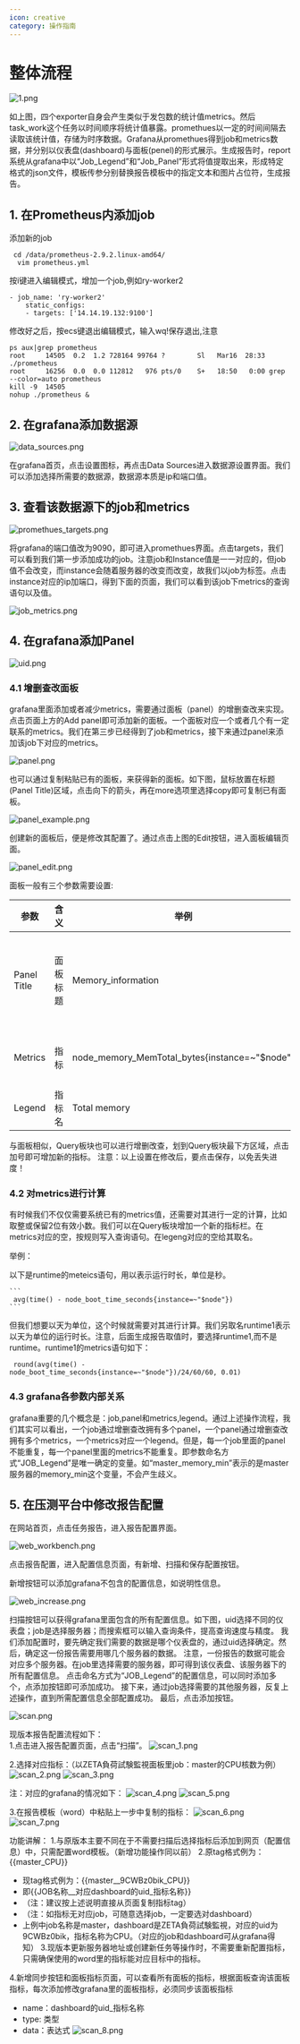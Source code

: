 ```yaml
---
icon: creative
category: 操作指南
---
```


# 整体流程
![1.png](http://dgiot-1253666439.cos.ap-shanghai-fsi.myqcloud.com/shuwa_tech/zh/product/dgtest/1.png)

如上图，四个exporter自身会产生类似于发包数的统计值metrics。然后task_work这个任务以时间顺序将统计值暴露。promethues以一定的时间间隔去读取该统计值，存储为时序数据。Grafana从promethues得到job和metrics数据，并分别以仪表盘(dashboard)与面板(penel)的形式展示。生成报告时，report系统从grafana中以“Job_Legend”和“Job_Panel”形式将值提取出来，形成特定格式的json文件，模板传参分别替换报告模板中的指定文本和图片占位符，生成报告。

## 1. 在Prometheus内添加job
  
  添加新的job
  ```
   cd /data/prometheus-2.9.2.linux-amd64/
    vim prometheus.yml
  ```
  按i键进入编辑模式，增加一个job,例如ry-worker2
  
  ```
  - job_name: 'ry-worker2'
      static_configs:
      - targets: ['14.14.19.132:9100']
  ```
  修改好之后，按ecs键退出编辑模式，输入wq!保存退出,注意
  
  ```
  ps aux|grep prometheus
  root     14505  0.2  1.2 728164 99764 ?        Sl   Mar16  28:33 ./prometheus
  root     16256  0.0  0.0 112812   976 pts/0    S+   18:50   0:00 grep --color=auto prometheus
  kill -9  14505
  nohup ./prometheus &
  ```  
## 2. 在grafana添加数据源

![data_sources.png](http://dgiot-1253666439.cos.ap-shanghai-fsi.myqcloud.com/shuwa_tech/zh/product/dgtest/data_sources.png)

在grafana首页，点击设置图标，再点击Data Sources进入数据源设置界面。我们可以添加选择所需要的数据源，数据源本质是ip和端口值。

## 3. 查看该数据源下的job和metrics

![promethues_targets.png](http://dgiot-1253666439.cos.ap-shanghai-fsi.myqcloud.com/shuwa_tech/zh/product/dgtest/promethues_targets.png)

将grafana的端口值改为9090，即可进入promethues界面。点击targets，我们可以看到我们第一步添加成功的job。注意job和Instance值是一一对应的，但job值不会改变，而instance会随着服务器的改变而改变，故我们以job为标签。点击instance对应的ip加端口，得到下面的页面，我们可以看到该job下metrics的查询语句以及值。

![job_metrics.png](http://dgiot-1253666439.cos.ap-shanghai-fsi.myqcloud.com/shuwa_tech/zh/product/dgtest/job_metrics.png)

## 4. 在grafana添加Panel

   ![uid.png](http://dgiot-1253666439.cos.ap-shanghai-fsi.myqcloud.com/shuwa_tech/zh/product/dgtest/uid.png)
  
  ### 4.1 增删查改面板

   grafana里面添加或者减少metrics，需要通过面板（panel）的增删查改来实现。点击页面上方的Add panel即可添加新的面板。一个面板对应一个或者几个有一定联系的metrics。我们在第三步已经得到了job和metrics，接下来通过panel来添加该job下对应的metrics。
   
   ![panel.png](http://dgiot-1253666439.cos.ap-shanghai-fsi.myqcloud.com/shuwa_tech/zh/product/dgtest/panel.png)
   
   也可以通过复制粘贴已有的面板，来获得新的面板。如下图，鼠标放置在标题(Panel Title)区域，点击向下的箭头，再在more选项里选择copy即可复制已有面板。
   
   ![panel_example.png](http://dgiot-1253666439.cos.ap-shanghai-fsi.myqcloud.com/shuwa_tech/zh/product/dgtest/panel_example.png)
   
   创建新的面板后，便是修改其配置了。通过点击上图的Edit按钮，进入面板编辑页面。
   
   ![panel_edit.png](http://dgiot-1253666439.cos.ap-shanghai-fsi.myqcloud.com/shuwa_tech/zh/product/dgtest/panel_edit.png)
   
   面板一般有三个参数需要设置:

   | 参数 | 含义 | 举例 |备注|
   | ------------ | ------------ |------------ |------------ |
   |Panel Title|面板标题|Memory_information|英语，单词间用下划线连接|
   |Metrics|指标|node_memory_MemTotal_bytes{instance=~"$node"}|在第3步中得到|
   |Legend|指标名|Total memory|
   与面板相似，Query板块也可以进行增删改查，划到Query板块最下方区域，点击加号即可增加新的指标。
   注意：以上设置在修改后，要点击保存，以免丢失进度！
   
  ### 4.2 对metrics进行计算
  
  有时候我们不仅仅需要系统已有的metrics值，还需要对其进行一定的计算，比如取整或保留2位有效小数。我们可以在Query板块增加一个新的指标栏。在metrics对应的空，按规则写入查询语句。在legeng对应的空给其取名。
  
  举例：
  
  以下是runtime的meteics语句，用以表示运行时长，单位是秒。
  
    ```
     avg(time() - node_boot_time_seconds{instance=~"$node"})
    ```
   但我们想要以天为单位，这个时候就需要对其进行计算。我们另取名runtime1表示以天为单位的运行时长。注意，后面生成报告取值时，要选择runtime1,而不是runtime。runtime1的metrics语句如下：
   
   ```
    round(avg(time() - node_boot_time_seconds{instance=~"$node"})/24/60/60, 0.01)
   ```
  
  ### 4.3 grafana各参数内部关系 
 
   grafana重要的几个概念是：job,panel和metrics,legend。通过上述操作流程，我们其实可以看出，一个job通过增删查改拥有多个panel，一个panel通过增删查改拥有多个metrics，一个metrics对应一个legend。但是，每一个job里面的panel不能重复，每一个panel里面的metrics不能重复。即参数命名方式“JOB_Legend”是唯一确定的变量。如“master_memory_min”表示的是master服务器的memory_min这个变量，不会产生歧义。
   
   ## 5. 在压测平台中修改报告配置
   
   在网站首页，点击任务报告，进入报告配置界面。
   
   ![web_workbench.png](http://dgiot-1253666439.cos.ap-shanghai-fsi.myqcloud.com/shuwa_tech/zh/product/dgtest/web_workbench.png)
   
   点击报告配置，进入配置信息页面，有新增、扫描和保存配置按钮。
   
   新增按钮可以添加grafana不包含的配置信息，如说明性信息。
   
   ![web_increase.png](http://dgiot-1253666439.cos.ap-shanghai-fsi.myqcloud.com/shuwa_tech/zh/product/dgtest/web_increase.png)
   
   扫描按钮可以获得grafana里面包含的所有配置信息。如下图，uid选择不同的仪表盘；job是选择服务器；而搜索框可以输入查询条件，提高查询速度与精度。
   我们添加配置时，要先确定我们需要的数据是哪个仪表盘的，通过uid选择确定。然后，确定这一份报告需要用哪几个服务器的数据。
   注意，一份报告的数据可能会对应多个服务器。在job里选择需要的服务器，即可得到该仪表盘、该服务器下的所有配置信息。
   点击命名方式为“JOB_Legend”的配置信息，可以同时添加多个，点添加按钮即可添加成功。
   接下来，通过job选择需要的其他服务器，反复上述操作，直到所需配置信息全部配置成功。
   最后，点击添加按钮。
   
   ![scan.png](http://dgiot-1253666439.cos.ap-shanghai-fsi.myqcloud.com/shuwa_tech/zh/product/dgtest/scan.png)
   
   
   现版本报告配置流程如下：<br/>
   1.点击进入报告配置页面，点击“扫描”。
   ![scan_1.png](http://dgiot-1253666439.cos.ap-shanghai-fsi.myqcloud.com/shuwa_tech/zh/product/dgtest/scan_1.png)
   
   2.选择对应指标：（以ZETA負荷試験監視面板里job：master的CPU核数为例） 
   ![scan_2.png](http://dgiot-1253666439.cos.ap-shanghai-fsi.myqcloud.com/shuwa_tech/zh/product/dgtest/scan_2.png)
   ![scan_3.png](http://dgiot-1253666439.cos.ap-shanghai-fsi.myqcloud.com/shuwa_tech/zh/product/dgtest/scan_3.png)
   
   注：对应的grafana的情况如下：
   ![scan_4.png](http://dgiot-1253666439.cos.ap-shanghai-fsi.myqcloud.com/shuwa_tech/zh/product/dgtest/scan_4.png)
   ![scan_5.png](http://dgiot-1253666439.cos.ap-shanghai-fsi.myqcloud.com/shuwa_tech/zh/product/dgtest/scan_5.png)
   
   3.在报告模板（word）中粘贴上一步中复制的指标：
   ![scan_6.png](http://dgiot-1253666439.cos.ap-shanghai-fsi.myqcloud.com/shuwa_tech/zh/product/dgtest/scan_6.png)
   ![scan_7.png](http://dgiot-1253666439.cos.ap-shanghai-fsi.myqcloud.com/shuwa_tech/zh/product/dgtest/scan_7.png)
   
   功能讲解：
   1.与原版本主要不同在于不需要扫描后选择指标后添加到网页（配置信息）中，只需配置word模板。（新增功能操作同以前）
   2.原tag格式例为：{{master_CPU}}
   - 现tag格式例为：{{master__9CWBz0bik_CPU}}
   - 即{{JOB名称__对应dashboard的uid_指标名称}}
   - （注：建议按上述说明直接从页面复制指标tag）
   - （注：如指标无对应job，可随意选择job，一定要选对dashboard）
   - 上例中job名称是master，dashboard是ZETA負荷試験監視，对应的uid为9CWBz0bik，指标名称为CPU。（对应的job和dashboard可从grafana得知）
   3.现版本更新服务器地址或创建新任务等操作时，不需要重新配置指标，只需确保使用的word里的指标能对应目标中的指标。
   
   4.新增同步按钮和面板指标页面，可以查看所有面板的指标，根据面板查询该面板指标，每次添加修改grafana里的面板指标，必须同步该面板指标<br/>
   - name：dashboard的uid_指标名称
   - type: 类型
   - data：表达式
   ![scan_8.png](http://dgiot-1253666439.cos.ap-shanghai-fsi.myqcloud.com/shuwa_tech/zh/product/dgtest/scan_8.png)
   
   
   
